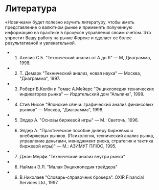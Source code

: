 # Литература

«Новичкам» будет полезно изучить литературу, чтобы иметь представление о валютном рынке и применять полученную информацию на практике в процессе управления своим счетом. Это упростит Вашу работу на рынке Форекс и сделает ее более результативной и увлекательной.

* 1. Ахелис С.Б. "Технический анализ от А до Я" — М, Диаграмма, 1998\.
* 2. Т. Демарк "Технический анализ, новая наука" — Москва, "Диаграмма", 1997\.
* 3. Роберт В.Колби и Томас А.Мейерс "Энциклопедия технических индикаторов рынка" — Издательский дом "Альпина", 1998\.
* 4. Стив Нисон "Японские свечи: графический анализ финансовых рынков" — Москва, "Диаграмма", 1998\.
* 5. Элдер А. "Основы биржевой игры" — М.: Светочъ, 1996\.
* 6. Элдер А. "Практическое пособие дилеру биржевых и внебиржевых рынков. (Психология, технический анализ рынка, управление деньгами, менеджмент риска, стратегия и тактика биржевой игры)" — М.: АЗИМУТ ПЛЮС, 1995\.
* 7. Джон Мерфи "Технический анализ внутри рынка"
* 8. Найман Э.Л. "Малая Энциклопедия трейдера"
* 9. В.Николаев "Словарь-справочник брокера". OXIR Financial Services Ltd., 1997\.
